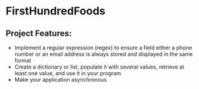 # FirstHundredFoods

## Project Features:

- Implement a regular expression (regex) to ensure a field either a phone number or an email address is always stored and displayed in the same format
- Create a dictionary or list, populate it with several values, retrieve at least one value, and use it in your program
- Make your application asynchronous